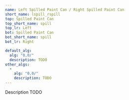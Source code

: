 ```yaml
---
name: Left Spilled Paint Can / Right Spilled Paint Can
short_name: lspill_rspill
top: Spilled Paint Can
top_short_name: spill
top_lr: Left
bot: Spilled Paint Can
bot_short_name: spill
bot_lr: Right

default_alg:
  alg: "0,0/"
  description: TODO
other_algs:
  -
    alg: "0,0/"
    description: TODO
---
```


Description TODO

